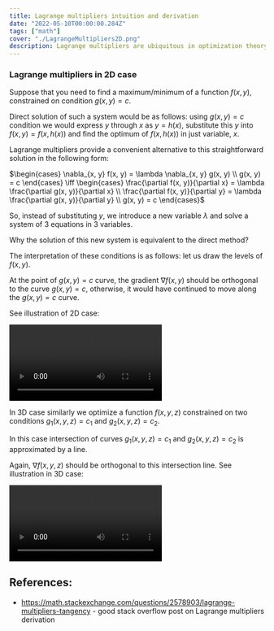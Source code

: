 ```yaml
---
title: Lagrange multipliers intuition and derivation
date: "2022-05-10T00:00:00.284Z"
tags: ["math"]
cover: "./LagrangeMultipliers2D.png"
description: Lagrange multipliers are ubiquitous in optimization theory and natural sciences, such as mechanics and statistical physics. Here I work out its intuition and derivation.
---
```


### Lagrange multipliers in 2D case

Suppose that you need to find a maximum/minimum of a function $f(x, y)$, constrained on condition $g(x, y) = c$.

Direct solution of such a system would be as follows: using $g(x, y) = c$ condition we would express $y$ through $x$
as $y = h(x)$, substitute this $y$ into $f(x, y) = f(x, h(x))$ and find the optimum of $f(x, h(x))$ in just variable, $x$.

Lagrange multipliers provide a convenient alternative to this straightforward solution in the following form:

$\begin{cases} \nabla_{x, y} f(x, y) = \lambda \nabla_{x, y} g(x, y) \\ g(x, y) = c \end{cases} \iff \begin{cases} \frac{\partial f(x, y)}{\partial x} = \lambda \frac{\partial g(x, y)}{\partial x} \\ \frac{\partial f(x, y)}{\partial y} = \lambda \frac{\partial g(x, y)}{\partial y} \\ g(x, y) = c \end{cases}$

So, instead of substituting $y$, we introduce a new variable $\lambda$ and solve a system of 3 equations in 3 variables.

Why the solution of this new system is equivalent to the direct method? 

The interpretation of these conditions is as follows: let us draw the levels of $f(x, y)$. 

At the point of $g(x, y) = c$ curve, the gradient $\nabla f(x, y)$ should be orthogonal to the curve $g(x, y) = c$, otherwise, it would have
continued to move along the $g(x, y) = c$ curve.

See illustration of 2D case:

![Lagrange multipliers 2D scene](LagrangeMultipliers2DScene.mp4)

In 3D case similarly we optimize a function $f(x, y, z)$ constrained on two conditions $g_1(x, y, z) = c_1$ and $g_2(x, y, z) = c_2$.

In this case intersection of curves $g_1(x, y, z) = c_1$ and $g_2(x, y, z) = c_2$ is approximated by a line. 

Again, $\nabla f(x, y, z)$ should be orthogonal to this intersection line. See illustration in 3D case:

![Lagrange multipliers 3D scene](LagrangeMultipliers3DScene.mp4)

## References:
* https://math.stackexchange.com/questions/2578903/lagrange-multipliers-tangency - good stack overflow post on Lagrange multipliers derivation